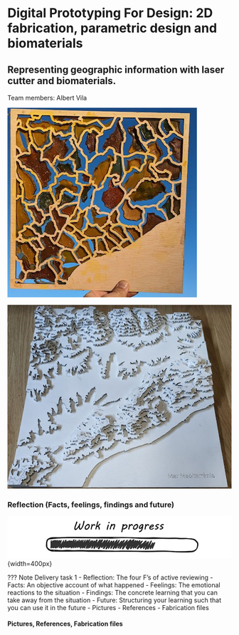 # **Digital Prototyping For Design: 2D fabrication, parametric design and biomaterials**

## Representing geographic information with laser cutter and biomaterials.
Team members: Albert Vila

![Maqueta](../../images/4setmanesdespres.JPG)

![Maqueta](../../images/Maqueta.JPG)



### Reflection (Facts, feelings, findings and future)

![WIP](../../images/WIP.png){width=400px}

??? Note Delivery task 1
    - Reflection: The four F’s of active reviewing
         - Facts: An objective account of what happened
         - Feelings: The emotional reactions to the situation
         - Findings: The concrete learning that you can take away from the situation
         - Future: Structuring your learning such that you can use it in the future
    - Pictures
    - References
    - Fabrication files




#### Pictures, References, Fabrication files




